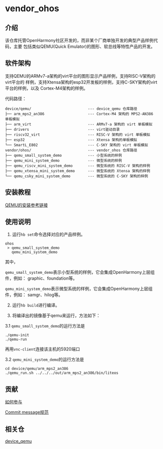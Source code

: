 # vendor_ohos

## 介绍

该仓库托管OpenHarmony社区开发的，而非某个厂商单独开发的典型产品样例代码，主要
包括类似QEMU(Quick Emulator)的图形、软总线等特性产品的开发。

## 软件架构

支持QEMU的ARMv7-a架构的virt平台的图形显示产品样例，支持RISC-V架构的virt平台的
样例，支持Xtensa架构的esp32开发板的样例，支持C-SKY架构的virt平台的样例，以及
Cortex-M4架构的样例。

代码路径：

```
device/qemu/                          --- device_qemu 仓库路径
├── arm_mps2_an386                    --- Cortex-M4 架构的 MPS2-AN386 单板模拟
├── arm_virt                          --- ARMv7-a 架构的 virt 单板模拟
├── drivers                           --- virt驱动目录
├── riscv32_virt                      --- RISC-V 架构的 virt 单板模拟
├── esp32                             --- Xtensa 架构的单板模拟
└── SmartL_E802                       --- C-SKY 架构的 virt 单板模拟
vendor/ohos/                          --- vendor_ohos 仓库路径
├── qemu_small_system_demo            --- 小型系统的样例
├── qemu_mini_system_demo             --- 微型系统的样例
├── qemu_riscv_mini_system_demo       --- 微型系统的 RISC-V 架构的样例
├── qemu_xtensa_mini_system_demo      --- 微型系统的 Xtensa 架构的样例
└── qemu_csky_mini_system_demo        --- 微型系统的 C-SKY 架构的样例
```

## 安装教程

[QEMU的安装参考链接](https://gitee.com/openharmony/device_qemu#qemu%E5%AE%89%E8%A3%85)

## 使用说明

1. 运行`hb set`命令选择对应的产品样例。
```
ohos
 > qemu_small_system_demo
   qemu_mini_system_demo
```

其中，

`qemu_small_system_demo`表示小型系统的样例，它会集成OpenHarmony上层组件，例如：
graphic、foundation等。

`qemu_mini_system_demo`表示微型系统的样例，它会集成OpenHarmony上层组件，例如：
samgr、hilog等。

2. 运行`hb build`进行编译。

3. 将编译出的镜像基于qemu来运行，方法如下：

3.1 `qemu_small_system_demo`的运行方法是

```
./qemu-init
./qemu-run
```

再用`vnc-client`连接该主机的5920端口

3.2 `qemu_mini_system_demo`的运行方法是

```
cd device/qemu/arm_mps2_an386
./qemu_run.sh ../../../out/arm_mps2_an386/bin/liteos
```

## 贡献

[如何参与](https://gitee.com/openharmony/docs/blob/HEAD/zh-cn/contribute/%E5%8F%82%E4%B8%8E%E8%B4%A1%E7%8C%AE.md)

[Commit message规范](https://gitee.com/openharmony/device_qemu/wikis/Commit%20message%E8%A7%84%E8%8C%83?sort_id=4042860)

## 相关仓

[device\_qemu](https://gitee.com/openharmony/device_qemu/blob/HEAD/README_zh.md)

